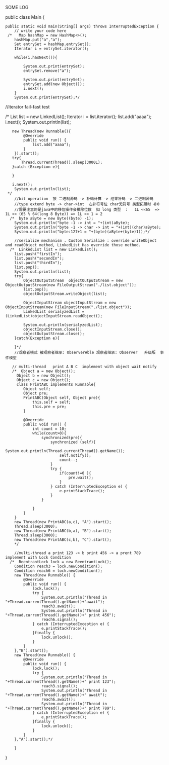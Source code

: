 SOME LOG


public class Main {

    public static void main(String[] args) throws InterruptedException {
        // write your code here
     /*   Map hashMap = new HashMap<>();
        hashMap.put("a","a");
        Set entrySet = hashMap.entrySet();
        Iterator i = entrySet.iterator();

        while(i.hasNext()){
		
            System.out.print(entrySet);
            entrySet.remove("a");

            System.out.print(entrySet);
            entrySet.add(new Object());
            i.next();
        }
        System.out.print(entrySet);*/

//iterator fail-fast  test

   /*    List list = new LinkedList();
       Iterator i = list.iterator();
       list.add("aaaa");
       i.next();
       System.out.println(list);

       new Thread(new Runnable(){
            @Override
            public void run() {
                list.add("aaaa");
            }
        }).start();
       try{
           Thread.currentThread().sleep(3000L);
       }catch (Exception e){

       }

       i.next();
        System.out.println(list);
     */
        //bit operation  按 二进制源码 -> 补码计算 -> 结果补码 -> 二进制源码
        //type extend byte -> char->int  左补符号位 char无符号 类型拓展时 补0
        //需要注意的是java中的移位操作会模除位数  如 long 类型  :   1L <<65  => 1L << (65 % 64(long 8 Byte)) => 1L << 1 = 2
      /*  byte aByte = new Byte((byte) -1);
        System.out.println("byte -1 -> int = "+(int)aByte);
        System.out.println("byte -1 -> char -> int = "+(int)(char)aByte);
        System.out.println("byte:127+1 = "+(byte)(aByte+(byte)1));*/

        //serialize mechanism . Custom Serialize : override writeObject and readObject method, LinkedList Has override those method.
      /*  LinkedList list = new LinkedList();
        list.push("firstIn");
        list.push("secondIn");
        list.push("thirdIn");
        list.pop();
        System.out.println(list);
        try{
            ObjectOutputStream  objectOutputStream = new ObjectOutputStream(new FileOutputStream("./list.object"));
            list.pop();
            objectOutputStream.writeObject(list);

            ObjectInputStream objectInputStream = new ObjectInputStream(new FileInputStream("./list.object"));
            LinkedList serialyzedList = (LinkedList)objectInputStream.readObject();

            System.out.println(serialyzedList);
            objectInputStream.close();
            objectOutputStream.close();
        }catch(Exception e){

        }*/
        //观察者模式 被观察者继承: ObserverAble 观察者继承: Observer   升级版  事件模型

       // multi-thread   print A B C  implement with object wait notify
       /*  Object a = new Object();
         Object b = new Object();
         Object c = new Object();
         class PrintABC implements Runnable{
            Object self;
            Object pre;
            PrintABC(Object self, Object pre){
                this.self = self;
                this.pre = pre;
            }

            @Override
            public void run() {
                int count = 10;
                while(count>0){
                    synchronized(pre){
                        synchronized (self){
                            System.out.println(Thread.currentThread().getName());
                            self.notify();
                            count--;
                        }
                        try {
                            if(count!=0 ){
                                pre.wait();
                            }
                        } catch (InterruptedException e) {
                            e.printStackTrace();
                        }
                    }

                }
            }
        }
        new Thread(new PrintABC(a,c), "A").start();
        Thread.sleep(3000);
        new Thread(new PrintABC(b,a), "B").start();
        Thread.sleep(3000);
        new Thread(new PrintABC(c,b), "C").start();
        */

        //multi-thread a print 123 -> b print 456 -> a prent 789  implement with Lock Condition
      /*  ReentrantLock lock = new ReentrantLock();
        Condition reach3 = lock.newCondition();
        Condition reach6 = lock.newCondition();
        new Thread(new Runnable() {
            @Override
            public void run() {
                lock.lock();
                try {
                    System.out.println("Thread in "+Thread.currentThread().getName()+"await");
                    reach3.await();
                    System.out.println("Thread in "+Thread.currentThread().getName()+" print 456");
                    reach6.signal();
                } catch (InterruptedException e) {
                    e.printStackTrace();
                }finally {
                    lock.unlock();
                }
            }
        },"B").start();
        new Thread(new Runnable() {
            @Override
            public void run() {
                lock.lock();
                try {
                    System.out.println("Thread in "+Thread.currentThread().getName()+" print 123");
                    reach3.signal();
                    System.out.println("Thread in "+Thread.currentThread().getName()+" await");
                    reach6.await();
                    System.out.println("Thread in "+Thread.currentThread().getName()+" print 789");
                } catch (InterruptedException e) {
                    e.printStackTrace();
                }finally {
                    lock.unlock();
                }
            }
        },"A").start();*/

        }

}


